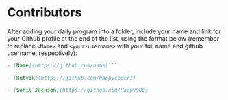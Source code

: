 # Contributors

After adding your daily program into a folder, include your name and link for your Github profile at the end of the list, using the format below (remember to replace `<Name>` and `<your-username>` with your full name and github username, respectively):

```markdown
- [Name](https://github.com/name)```

- [Rutvik](https://github.com/happycoder1)

- [Sohil Jackson](https://github.com/Happy980)
